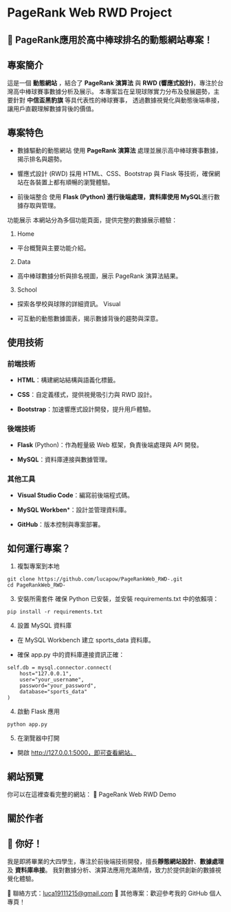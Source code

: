 PageRank Web RWD Project
===

🎉 PageRank應用於高中棒球排名的動態網站專案！
---

## 專案簡介
這是一個 **動態網站** ，結合了 **PageRank 演算法** 與 **RWD (響應式設計)**，專注於台灣高中棒球賽事數據分析及展示。
本專案旨在呈現球隊實力分布及發展趨勢，主要針對 **中信盃黑豹旗** 等具代表性的棒球賽事，
透過數據視覺化與動態後端串接，讓用戶直觀理解數據背後的價值。

## 專案特色
- 數據驅動的動態網站
使用 **PageRank 演算法** 處理並展示高中棒球賽事數據，揭示排名與趨勢。

+ 響應式設計 (RWD)
採用 HTML、CSS、Bootstrap 與 Flask 等技術，確保網站在各裝置上都有順暢的瀏覽體驗。

* 前後端整合
使用 **Flask (Python) **進行後端處理，資料庫使用** MySQL**進行數據存取與管理。

功能展示
本網站分為多個功能頁面，提供完整的數據展示體驗：

1. Home
- 平台概覽與主要功能介紹。
2. Data
+ 高中棒球數據分析與排名視圖，展示 PageRank 演算法結果。
3. School
* 探索各學校與球隊的詳細資訊。
Visual
- 可互動的動態數據圖表，揭示數據背後的趨勢與深意。
## 使用技術
### 前端技術
- **HTML**：構建網站結構與語義化標籤。
+ **CSS**：自定義樣式，提供視覺吸引力與 RWD 設計。
* **Bootstrap**：加速響應式設計開發，提升用戶體驗。
### 後端技術
- **Flask** (Python)：作為輕量級 Web 框架，負責後端處理與 API 開發。
+ **MySQL**：資料庫連接與數據管理。
### 其他工具
- **Visual Studio Code**：編寫前後端程式碼。
+ **MySQL Workben***：設計並管理資料庫。
* **GitHub**：版本控制與專案部署。
## 如何運行專案？
1. 複製專案到本地
```
git clone https://github.com/lucapow/PageRankWeb_RWD-.git
cd PageRankWeb_RWD-
```
3. 安裝所需套件
確保 Python 已安裝，並安裝 requirements.txt 中的依賴項：
```
pip install -r requirements.txt
```
4. 設置 MySQL 資料庫
- 在 MySQL Workbench 建立 sports_data 資料庫。
+ 確保 app.py 中的資料庫連接資訊正確：
```
self.db = mysql.connector.connect(
    host="127.0.0.1",
    user="your_username",
    password="your_password",
    database="sports_data"
)
```
4. 啟動 Flask 應用
```
python app.py
```
5. 在瀏覽器中打開

* 開啟 http://127.0.0.1:5000，即可查看網站。
## 網站預覽
你可以在這裡查看完整的網站：
🔗 PageRank Web RWD Demo

## 關於作者
👋 你好！
--
我是即將畢業的大四學生，專注於前後端技術開發，擅長**靜態網站設計**、**數據處理** 及 **資料庫串接**。
我對數據分析、演算法應用充滿熱情，致力於提供創新的數據視覺化體驗。

📧 聯絡方式：luca19111215@gmail.com
🔗 其他專案：歡迎參考我的 GitHub 個人專頁！

